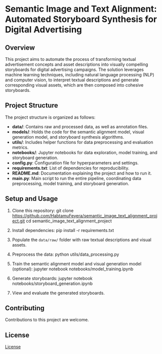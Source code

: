 # Semantic Image and Text Alignment: Automated Storyboard Synthesis for Digital Advertising

## Overview
This project aims to automate the process of transforming textual advertisement concepts and asset descriptions into visually compelling storyboards for digital advertising campaigns. The solution leverages machine learning techniques, including natural language processing (NLP) and computer vision, to interpret textual descriptions and generate corresponding visual assets, which are then composed into cohesive storyboards.

## Project Structure
The project structure is organized as follows:

- **data/**: Contains raw and processed data, as well as annotation files.
- **models/**: Holds the code for the semantic alignment model, visual generation model, and storyboard synthesis algorithms.
- **utils/**: Includes helper functions for data preprocessing and evaluation metrics.
- **notebooks/**: Jupyter notebooks for data exploration, model training, and storyboard generation.
- **config.py**: Configuration file for hyperparameters and settings.
- **requirements.txt**: List of dependencies for reproducibility.
- **README.md**: Documentation explaining the project and how to run it.
- **main.py**: Main script to run the entire pipeline, coordinating data preprocessing, model training, and storyboard generation.

## Setup and Usage
1. Clone this repository:
git clone https://github.com/HabtamuFeyera/semantic_image_text_alignment_project.git
cd semantic_image_text_alignment_project


2. Install dependencies:
pip install -r requirements.txt


3. Populate the `data/raw/` folder with raw textual descriptions and visual assets.

4. Preprocess the data:
python utils/data_processing.py


5. Train the semantic alignment model and visual generation model (optional):
jupyter notebook notebooks/model_training.ipynb


6. Generate storyboards:
jupyter notebook notebooks/storyboard_generation.ipynb


7. View and evaluate the generated storyboards.

## Contributing
Contributions to this project are welcome.

## License
[License](LICENSE)
